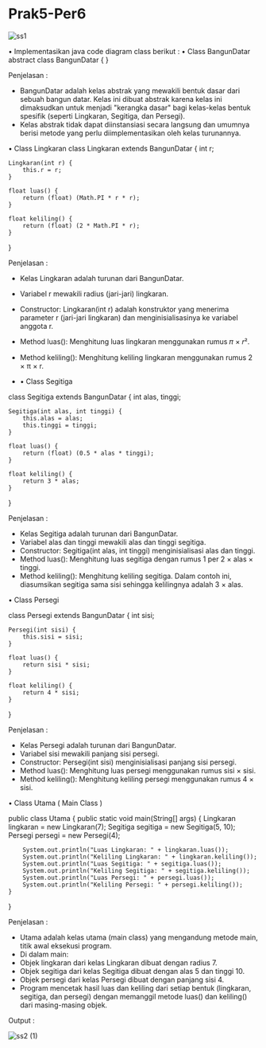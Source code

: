 # Prak5-Per6 


![ss1](https://github.com/user-attachments/assets/2fb4f919-73fd-4553-83a4-aa2b78e9e1c2)

• Implementasikan java code diagram class berikut :
• Class BangunDatar
abstract class BangunDatar {
}

Penjelasan :
- BangunDatar adalah kelas abstrak yang mewakili bentuk dasar dari sebuah bangun datar. Kelas ini dibuat abstrak karena kelas ini dimaksudkan untuk menjadi "kerangka dasar" bagi kelas-kelas bentuk spesifik (seperti Lingkaran, Segitiga, dan Persegi).
- Kelas abstrak tidak dapat diinstansiasi secara langsung dan umumnya berisi metode yang perlu diimplementasikan oleh kelas turunannya.

• Class Lingkaran
class Lingkaran extends BangunDatar {
    int r; 

    Lingkaran(int r) {
        this.r = r;
    }

    float luas() {
        return (float) (Math.PI * r * r);
    }

    float keliling() {
        return (float) (2 * Math.PI * r);
    }
}

Penjelasan :
- Kelas Lingkaran adalah turunan dari BangunDatar.
- Variabel r mewakili radius (jari-jari) lingkaran.
- Constructor: Lingkaran(int r) adalah konstruktor yang menerima parameter r (jari-jari lingkaran) dan menginisialisasinya ke variabel anggota r.
- Method luas(): Menghitung luas lingkaran menggunakan rumus 𝜋 × 𝑟².
- Method keliling(): Menghitung keliling lingkaran menggunakan rumus 2 × π × r.

- • Class Segitiga
  
class Segitiga extends BangunDatar {
    int alas, tinggi;

    Segitiga(int alas, int tinggi) {
        this.alas = alas;
        this.tinggi = tinggi;
    }

    float luas() {
        return (float) (0.5 * alas * tinggi);
    }

    float keliling() {
        return 3 * alas;
    }
}

Penjelasan :
- Kelas Segitiga adalah turunan dari BangunDatar.
- Variabel alas dan tinggi mewakili alas dan tinggi segitiga.
- Constructor: Segitiga(int alas, int tinggi) menginisialisasi alas dan tinggi.
- Method luas(): Menghitung luas segitiga dengan rumus 1 per 2 × alas × tinggi.
- Method keliling(): Menghitung keliling segitiga. Dalam contoh ini, diasumsikan segitiga sama sisi sehingga kelilingnya adalah 3 × alas.
  
• Class Persegi

class Persegi extends BangunDatar {
    int sisi;

    Persegi(int sisi) {
        this.sisi = sisi;
    }

    float luas() {
        return sisi * sisi;
    }

    float keliling() {
        return 4 * sisi;
    }
}

Penjelasan :
- Kelas Persegi adalah turunan dari BangunDatar.
- Variabel sisi mewakili panjang sisi persegi.
- Constructor: Persegi(int sisi) menginisialisasi panjang sisi persegi.
- Method luas(): Menghitung luas persegi menggunakan rumus sisi × sisi.
- Method keliling(): Menghitung keliling persegi menggunakan rumus 4 × sisi.
  
• Class Utama ( Main Class )

public class Utama {
    public static void main(String[] args) {
        Lingkaran lingkaran = new Lingkaran(7);
        Segitiga segitiga = new Segitiga(5, 10);
        Persegi persegi = new Persegi(4);

        System.out.println("Luas Lingkaran: " + lingkaran.luas());
        System.out.println("Keliling Lingkaran: " + lingkaran.keliling());
        System.out.println("Luas Segitiga: " + segitiga.luas());
        System.out.println("Keliling Segitiga: " + segitiga.keliling());
        System.out.println("Luas Persegi: " + persegi.luas());
        System.out.println("Keliling Persegi: " + persegi.keliling());
    }
}

Penjelasan :
- Utama adalah kelas utama (main class) yang mengandung metode main, titik awal eksekusi program.
- Di dalam main:
 - Objek lingkaran dari kelas Lingkaran dibuat dengan radius 7.
 - Objek segitiga dari kelas Segitiga dibuat dengan alas 5 dan tinggi 10.
 - Objek persegi dari kelas Persegi dibuat dengan panjang sisi 4.
 - Program mencetak hasil luas dan keliling dari setiap bentuk (lingkaran, segitiga, dan persegi) dengan memanggil metode luas() dan keliling() dari masing-masing objek.



Output :

![ss2 (1)](https://github.com/user-attachments/assets/83f4da10-341e-4c0f-916a-c9faa2ddfd02)
